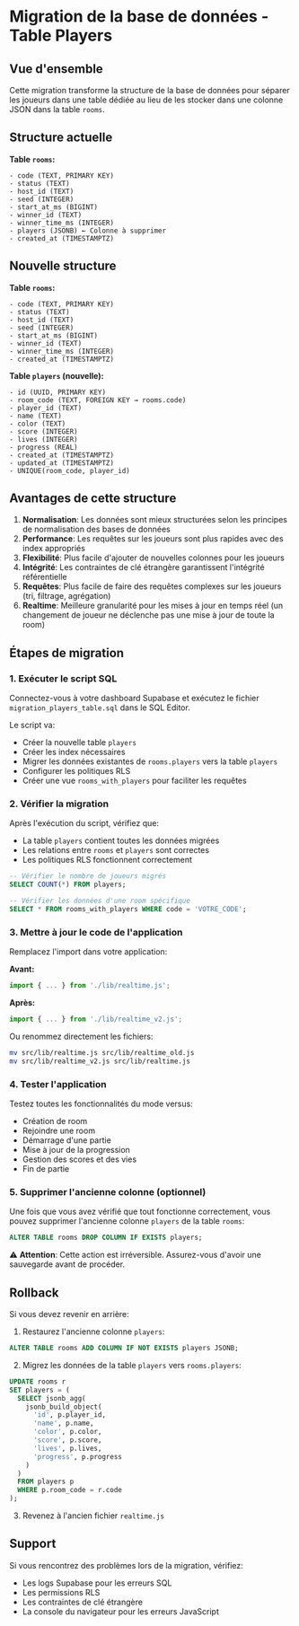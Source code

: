 # Migration de la base de données - Table Players

## Vue d'ensemble

Cette migration transforme la structure de la base de données pour séparer les joueurs dans une table dédiée au lieu de les stocker dans une colonne JSON dans la table `rooms`.

## Structure actuelle

**Table `rooms`:**
```
- code (TEXT, PRIMARY KEY)
- status (TEXT)
- host_id (TEXT)
- seed (INTEGER)
- start_at_ms (BIGINT)
- winner_id (TEXT)
- winner_time_ms (INTEGER)
- players (JSONB) ← Colonne à supprimer
- created_at (TIMESTAMPTZ)
```

## Nouvelle structure

**Table `rooms`:**
```
- code (TEXT, PRIMARY KEY)
- status (TEXT)
- host_id (TEXT)
- seed (INTEGER)
- start_at_ms (BIGINT)
- winner_id (TEXT)
- winner_time_ms (INTEGER)
- created_at (TIMESTAMPTZ)
```

**Table `players` (nouvelle):**
```
- id (UUID, PRIMARY KEY)
- room_code (TEXT, FOREIGN KEY → rooms.code)
- player_id (TEXT)
- name (TEXT)
- color (TEXT)
- score (INTEGER)
- lives (INTEGER)
- progress (REAL)
- created_at (TIMESTAMPTZ)
- updated_at (TIMESTAMPTZ)
- UNIQUE(room_code, player_id)
```

## Avantages de cette structure

1. **Normalisation**: Les données sont mieux structurées selon les principes de normalisation des bases de données
2. **Performance**: Les requêtes sur les joueurs sont plus rapides avec des index appropriés
3. **Flexibilité**: Plus facile d'ajouter de nouvelles colonnes pour les joueurs
4. **Intégrité**: Les contraintes de clé étrangère garantissent l'intégrité référentielle
5. **Requêtes**: Plus facile de faire des requêtes complexes sur les joueurs (tri, filtrage, agrégation)
6. **Realtime**: Meilleure granularité pour les mises à jour en temps réel (un changement de joueur ne déclenche pas une mise à jour de toute la room)

## Étapes de migration

### 1. Exécuter le script SQL

Connectez-vous à votre dashboard Supabase et exécutez le fichier `migration_players_table.sql` dans le SQL Editor.

Le script va:
- Créer la nouvelle table `players`
- Créer les index nécessaires
- Migrer les données existantes de `rooms.players` vers la table `players`
- Configurer les politiques RLS
- Créer une vue `rooms_with_players` pour faciliter les requêtes

### 2. Vérifier la migration

Après l'exécution du script, vérifiez que:
- La table `players` contient toutes les données migrées
- Les relations entre `rooms` et `players` sont correctes
- Les politiques RLS fonctionnent correctement

```sql
-- Vérifier le nombre de joueurs migrés
SELECT COUNT(*) FROM players;

-- Vérifier les données d'une room spécifique
SELECT * FROM rooms_with_players WHERE code = 'VOTRE_CODE';
```

### 3. Mettre à jour le code de l'application

Remplacez l'import dans votre application:

**Avant:**
```javascript
import { ... } from './lib/realtime.js';
```

**Après:**
```javascript
import { ... } from './lib/realtime_v2.js';
```

Ou renommez directement les fichiers:
```bash
mv src/lib/realtime.js src/lib/realtime_old.js
mv src/lib/realtime_v2.js src/lib/realtime.js
```

### 4. Tester l'application

Testez toutes les fonctionnalités du mode versus:
- Création de room
- Rejoindre une room
- Démarrage d'une partie
- Mise à jour de la progression
- Gestion des scores et des vies
- Fin de partie

### 5. Supprimer l'ancienne colonne (optionnel)

Une fois que vous avez vérifié que tout fonctionne correctement, vous pouvez supprimer l'ancienne colonne `players` de la table `rooms`:

```sql
ALTER TABLE rooms DROP COLUMN IF EXISTS players;
```

⚠️ **Attention**: Cette action est irréversible. Assurez-vous d'avoir une sauvegarde avant de procéder.

## Rollback

Si vous devez revenir en arrière:

1. Restaurez l'ancienne colonne `players`:
```sql
ALTER TABLE rooms ADD COLUMN IF NOT EXISTS players JSONB;
```

2. Migrez les données de la table `players` vers `rooms.players`:
```sql
UPDATE rooms r
SET players = (
  SELECT jsonb_agg(
    jsonb_build_object(
      'id', p.player_id,
      'name', p.name,
      'color', p.color,
      'score', p.score,
      'lives', p.lives,
      'progress', p.progress
    )
  )
  FROM players p
  WHERE p.room_code = r.code
);
```

3. Revenez à l'ancien fichier `realtime.js`

## Support

Si vous rencontrez des problèmes lors de la migration, vérifiez:
- Les logs Supabase pour les erreurs SQL
- Les permissions RLS
- Les contraintes de clé étrangère
- La console du navigateur pour les erreurs JavaScript
